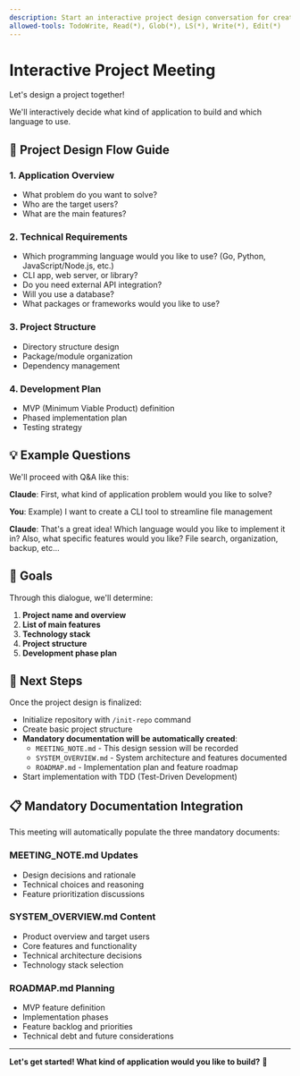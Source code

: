 ```yaml
---
description: Start an interactive project design conversation for creating a new application
allowed-tools: TodoWrite, Read(*), Glob(*), LS(*), Write(*), Edit(*)
---
```


# Interactive Project Meeting

Let's design a project together!

We'll interactively decide what kind of application to build and which language to use.

## 🚀 Project Design Flow Guide

### 1. Application Overview
- What problem do you want to solve?
- Who are the target users?
- What are the main features?

### 2. Technical Requirements
- Which programming language would you like to use? (Go, Python, JavaScript/Node.js, etc.)
- CLI app, web server, or library?
- Do you need external API integration?
- Will you use a database?
- What packages or frameworks would you like to use?

### 3. Project Structure
- Directory structure design
- Package/module organization
- Dependency management

### 4. Development Plan
- MVP (Minimum Viable Product) definition
- Phased implementation plan
- Testing strategy

## 💡 Example Questions

We'll proceed with Q&A like this:

**Claude**: First, what kind of application problem would you like to solve?

**You**: Example) I want to create a CLI tool to streamline file management

**Claude**: That's a great idea! Which language would you like to implement it in? Also, what specific features would you like? File search, organization, backup, etc...

## 🎯 Goals

Through this dialogue, we'll determine:

1. **Project name and overview**
2. **List of main features**
3. **Technology stack**
4. **Project structure**
5. **Development phase plan**

## 📝 Next Steps

Once the project design is finalized:
- Initialize repository with `/init-repo` command
- Create basic project structure
- **Mandatory documentation will be automatically created**:
  - `MEETING_NOTE.md` - This design session will be recorded
  - `SYSTEM_OVERVIEW.md` - System architecture and features documented
  - `ROADMAP.md` - Implementation plan and feature roadmap
- Start implementation with TDD (Test-Driven Development)

## 📋 Mandatory Documentation Integration

This meeting will automatically populate the three mandatory documents:

### MEETING_NOTE.md Updates
- Design decisions and rationale
- Technical choices and reasoning
- Feature prioritization discussions

### SYSTEM_OVERVIEW.md Content
- Product overview and target users
- Core features and functionality
- Technical architecture decisions
- Technology stack selection

### ROADMAP.md Planning
- MVP feature definition
- Implementation phases
- Feature backlog and priorities
- Technical debt and future considerations

---

**Let's get started! What kind of application would you like to build?** 🚀